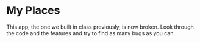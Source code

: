 # My Places

This app, the one we built in class previously, is now broken. Look through the code and the features and try to find as many bugs as you can.
